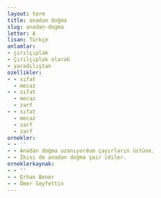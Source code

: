 ```yaml
---
layout: term
title: anadan doğma
slug: anadan-dogma
letter: A
lisan: Türkçe
anlamlar:
- çırılçıplak
- Çırılçıplak olarak
- yaradılıştan
ozellikler:
- - sıfat
  - mecaz
- - sıfat
  - mecaz
  - zarf
- - sıfat
  - mecaz
  - zarf
  - zarf
ornekler:
- - ''
- - Anadan doğma uzanıyordum çayırların üstüne.
- - İkisi de anadan doğma şair idiler.
orneklerkaynak:
- - ''
- - Erhan Bener
- - Ömer Seyfettin
---
```


